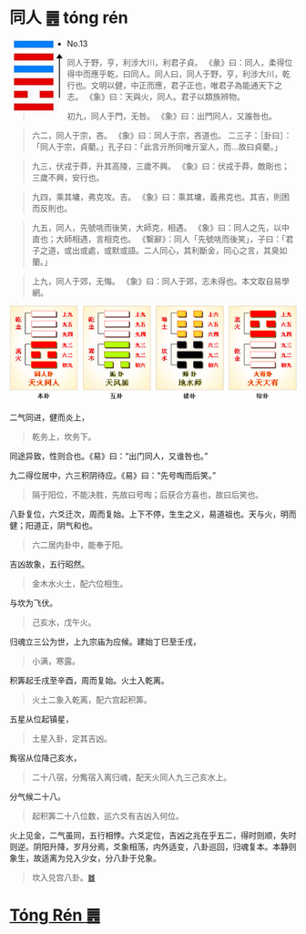 # 同人 ䷌ tóng rén

<img src="shapes/13.10.png" width="101" alt="同人" align="left">

- No.13

> 同人于野，亨，利涉大川，利君子貞。
>《彖》曰：同人，柔得位得中而應乎乾，曰同人。同人曰，同人于野，亨，利涉大川，乾行也。文明以健，中正而應，君子正也，唯君子為能通天下之志。
>《象》曰：天與火，同人。君子以類族辨物。

> 初九，同人于門，无咎。
>《象》曰：出門同人，又誰咎也。

> 六二，同人于宗，吝。
>《象》曰：同人于宗，吝道也。
> 二三子：［卦曰］：「同人于宗，貞藺。」孔子曰：「此言亓所同唯亓室人，而…故曰貞藺。」

> 九三，伏戎于莽，升其高陵，三歲不興。
>《象》曰：伏戎于莽，敵剛也；三歲不興，安行也。

> 九四，乘其墉，弗克攻。吉。
>《象》曰：乘其墉，義弗克也。其吉，則困而反則也。

> 九五，同人，先號咷而後笑，大師克，相遇。
>《象》曰：同人之先，以中直也；大師相遇，言相克也。
>《繫辭》：同人「先號咷而後笑」，子曰：「君子之道，或出或處，或默或語。二人同心，其利斷金，同心之言，其臭如蘭。」

> 上九，同人于郊，无悔。
>《象》曰：同人于郊，志未得也。本文取自易學網。

<img src="shapes/13.11.png">

二气同进，健而炎上，
> 乾务上，坎务下。

同途异致，性则合也。《易》曰：“出门同人，又谁咎也。”

九二得位居中，六三积阴待应。《易》曰：“先号啕而后笑。”
> 隔于阳位，不能决胜，先故曰号啕；后获合方喜也，故曰后笑也。

八卦复位，六爻迁次，周而复始。上下不停，生生之义，易道祖也。天与火，明而健；阳道正，阴气和也。
> 六二居内卦中，能奉于阳。

吉凶故象，五行昭然。
> 金木水火土，配六位相生。

与坎为飞伏。
> 己亥水，戊午火。

归魂立三公为世，上九宗庙为应候。建始丁巳至壬戌，
> 小满，寒露。

积筭起壬戌至辛酉，周而复始。火土入乾离。
> 火土二象入乾离，配六宫起积筭。

五星从位起镇星，
> 土星入卦，定其吉凶。

觜宿从位降己亥水，
> 二十八宿，分觜宿入离归魂，配天火同人九三己亥水上。

分气候二十八。
> 起积筭二十八位数，巡六爻有吉凶入何位。

火上见金，二气虽同，五行相悖。六爻定位，吉凶之兆在乎五二，得时则顺，失时则逆。阴阳升降，岁月分焉，爻象相荡，内外适变，八卦巡回，归魂复本。本静则象生，故适离为兑入少女，分八卦于兑象。
> 坎入兑宫八卦。[䷹](e58591dui_cn.md)

# [Tóng Rén ䷌](e5908ce4babatongren.md)
